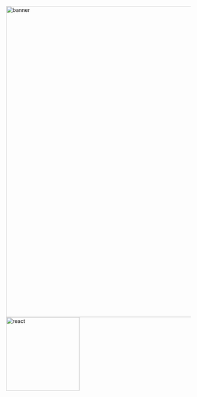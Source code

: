 <img alt="banner" width="845" src="https://user-images.githubusercontent.com/74038190/225813708-98b745f2-7d22-48cf-9150-083f1b00d6c9.gif" />
<div>
  <div>
    <img alt="react" width="200" src="https://user-images.githubusercontent.com/74038190/212257454-16e3712e-945a-4ca2-b238-408ad0bf87e6.gif" /
  </div>
</div>

